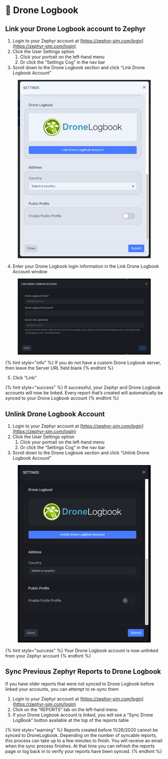 # 📒 Drone Logbook

## Link your Drone Logbook account to Zephyr <a href="#link-your-drone-logbook-account-to-zephyr" id="link-your-drone-logbook-account-to-zephyr"></a>

1. Login to your Zephyr account at [https://zephyr-sim.com/login](https://zephyr-sim.com/login)
2. Click the User Settings option
   1. Click your portrait on the left-hand menu
   2. Or click the “Settings Cog” in the nav bar
3. Scroll down to the Drone Logbook section and click “Link Drone Logbook Account”

<figure><img src="../.gitbook/assets/image (8) (1) (1) (1) (1).png" alt=""><figcaption></figcaption></figure>

4. &#x20;Enter your Drone Logbook login information in the Link Drone Logbook Account window

<figure><img src="../.gitbook/assets/image (9) (1) (1) (1).png" alt=""><figcaption></figcaption></figure>

{% hint style="info" %}
If you do not have a custom Drone Logbook server, then leave the Server URL field blank
{% endhint %}

5. Click “Link”

{% hint style="success" %}
If successful, your Zephyr and Drone Logbook accounts will now be linked. Every report that’s created will automatically be synced to your Drone Logbook account
{% endhint %}

## Unlink Drone Logbook Account <a href="#unlink-drone-logbook-account" id="unlink-drone-logbook-account"></a>

1. Login to your Zephyr account at [https://zephyr-sim.com/login](https://zephyr-sim.com/login)
2. Click the User Settings option
   1. Click your portrait on the left-hand menu
   2. Or click the “Settings Cog” in the nav bar
3. Scroll down to the Drone Logbook section and click “Unlink Drone Logbook Account”

<figure><img src="../.gitbook/assets/image (10) (1) (1) (1).png" alt=""><figcaption></figcaption></figure>

{% hint style="success" %}
Your Drone Logbook account is now unlinked from your Zephyr account
{% endhint %}

## Sync Previous Zephyr Reports to Drone Logbook <a href="#sync-previous-zephyr-reports-to-drone-logbook" id="sync-previous-zephyr-reports-to-drone-logbook"></a>

If you have older reports that were not synced to Drone Logbook before linked your accounts, you can attempt to re-sync them

1. Login to your Zephyr account at [https://zephyr-sim.com/login](https://zephyr-sim.com/login)
2. Click on the “REPORTS” tab on the left-hand menu
3. If your Drone Logbook account is linked, you will see a “Sync Drone LogBook” button available at the top of the reports table

{% hint style="warning" %}
Reports created before 11/26/2020 cannot be synced to DroneLogbook. Depending on the number of syncable reports, this process can take up to a few minutes to finish. You will receive an email when the sync process finishes. At that time you can refresh the reports page or log back in to verify your reports have been synced.
{% endhint %}
